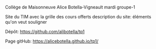 Collège de Maisonneuve
Alice Botella-Vigneault
mardi groupe-1

Site du TIM avec la grille des cours offerts
description du site: éléments qu'on veut souligner


Dépôt: https://github.com/alibotella/tp1

Page gitHub: https://alicebotella.github.io/tp1/

